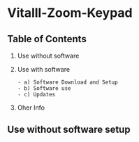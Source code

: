 # Vitalll-Zoom-Keypad

## Table of Contents
1. Use without software
2. Use with software
   
       - a) Software Download and Setup
       - b) Software use
       - c) Updates
4. Oher Info


  
## Use **without** software setup

